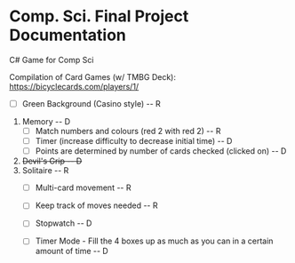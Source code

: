 # Comp. Sci. Final Project Documentation
C# Game for Comp Sci

Compilation of Card Games (w/ TMBG Deck):
https://bicyclecards.com/players/1/
   - [ ] Green Background (Casino style) -- R
1. Memory -- D
   - [ ] Match numbers and colours (red 2 with red 2) -- R
   - [ ] Timer (increase difficulty to decrease initial time) -- D
   - [ ] Points are determined by number of cards checked (clicked on) -- D
2. ~~Devil's Grip -- D~~
3. Solitaire -- R
   - [ ] Multi-card movement -- R
   - [ ] Keep track of moves needed -- R
   - [ ] Stopwatch -- D
   - [ ] Timer Mode - Fill the 4 boxes up as much as you can in a certain amount of time -- D 

